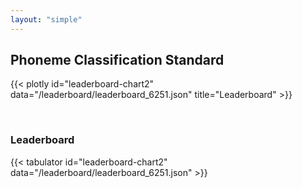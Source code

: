 ```yaml
---
layout: "simple"
---
```

## Phoneme Classification Standard

{{< plotly id="leaderboard-chart2" data="/leaderboard/leaderboard_6251.json" title="Leaderboard" >}}

</br>

### Leaderboard

{{< tabulator id="leaderboard-chart2" data="/leaderboard/leaderboard_6251.json" >}}